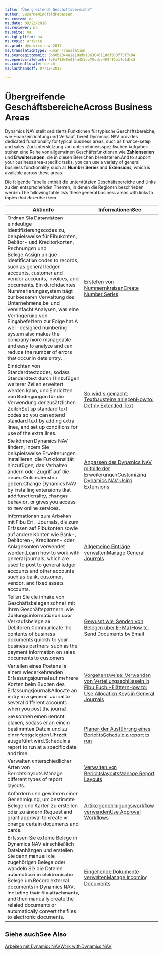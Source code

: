 ```yaml
---
title: "Übergreifende Geschäftsbereiche"
author: SusanneWindfeldPedersen
ms.custom: na
ms.date: 09/22/2016
ms.reviewer: na
ms.suite: na
ms.tgt_pltfrm: na
ms.topic: article
ms.prod: dynamics-nav-2017
ms.translationtype: Human Translation
ms.sourcegitcommit: 6b60b1344a1e18ad91863046110df880f75f7c04
ms.openlocfilehash: fc0a710e6e814a031ae70eebb490459e14d1d3c3
ms.contentlocale: de-ch
ms.lasthandoff: 07/19/2017

---
```


# <a name="across-business-areas"></a><span data-ttu-id="e470d-102">Übergreifende Geschäftsbereiche</span><span class="sxs-lookup"><span data-stu-id="e470d-102">Across Business Areas</span></span>

<span data-ttu-id="e470d-103">Dynamics NAV stellt dedizierte Funktionen für typische Geschäftsbereiche, wie Finanzeinrichtung und Verkauf, bereit.</span><span class="sxs-lookup"><span data-stu-id="e470d-103">Dynamics NAV provides dedicated functionality for typical business areas, such as finance-setup and sales.</span></span> <span data-ttu-id="e470d-104">Zur Unterstützung von unternehmensspezifischen Aufgaben stehen eine Reihe von allgemeinen Geschäftsfunktionen wie **Zahlenserien** und **Erweiterungen**, die in diesen Bereichen bereitstehen.</span><span class="sxs-lookup"><span data-stu-id="e470d-104">And to support your business area-specific tasks, you can use a variety of general business functionality, such as **Number Series** and **Extensions**, which is available across these areas.</span></span>

<span data-ttu-id="e470d-105">Die folgende Tabelle enthält die unterstützten Geschäftsbereiche und Links zu den entsprechenden Themen, in denen die Regionen beschrieben werden.</span><span class="sxs-lookup"><span data-stu-id="e470d-105">The following table lists these general business areas with links to topics that describe them.</span></span>

|<span data-ttu-id="e470d-106">Aktion</span><span class="sxs-lookup"><span data-stu-id="e470d-106">To</span></span>   |<span data-ttu-id="e470d-107">Informationen</span><span class="sxs-lookup"><span data-stu-id="e470d-107">See</span></span>   |
|-----|------|
|<span data-ttu-id="e470d-108">Ordnen Sie Datensätzen eindeutige Identifizierungscodes zu, beispielsweise für Fibukonten, Debitor- und Kreditorkonten, Rechnungen und Belege.</span><span class="sxs-lookup"><span data-stu-id="e470d-108">Assign unique identification codes to records, such as general ledger accounts, customer and vendor accounts, invoices, and documents.</span></span> <span data-ttu-id="e470d-109">Ein durchdachtes Nummerierungssystem trägt zur besseren Verwaltung des Unternehmens bei und vereinfacht Analysen, was eine Verringerung von Eingabefehlern zur Folge hat.</span><span class="sxs-lookup"><span data-stu-id="e470d-109">A well-designed numbering system also makes the company more manageable and easy to analyze and can reduce the number of errors that occur in data entry.</span></span>|[<span data-ttu-id="e470d-110">Erstellen von Nummernkreisen</span><span class="sxs-lookup"><span data-stu-id="e470d-110">Create Number Series</span></span>](ui-create-number-series.md)|
|<span data-ttu-id="e470d-111">Einrichten von Standardtextcodes, sodass Standardtext durch Hinzufügen weiterer Zeilen erweitert werden kann, und Einrichten von Bedingungen für die Verwendung der zusätzlichen Zeilen</span><span class="sxs-lookup"><span data-stu-id="e470d-111">Set up standard text codes so you can extend standard text by adding extra lines, and set up conditions for use of the extra lines.</span></span>|[<span data-ttu-id="e470d-112">So wird's gemacht: Textbausteine anlegen</span><span class="sxs-lookup"><span data-stu-id="e470d-112">How to: Define Extended Text</span></span>](ui-how-define-ext-text.md)|
|<span data-ttu-id="e470d-113">Sie können Dynamics NAV ändern, indem Sie beispielsweise Erweiterungen installieren, die Funktionalität hinzufügen, das Verhalten ändern oder Zugriff auf die neuen Onlinediensten geben.</span><span class="sxs-lookup"><span data-stu-id="e470d-113">Change Dynamics NAV by installing extensions that add functionality, changes behavior, or gives you access to new online services.</span></span>|[<span data-ttu-id="e470d-114">Anpassen des Dynamics NAV mithilfe der Erweiterungen</span><span class="sxs-lookup"><span data-stu-id="e470d-114">Customizing Dynamics NAV Using Extensions</span></span>](ui-extensions.md)|
|<span data-ttu-id="e470d-115">Informationen zum Arbeiten mit Fibu Erf.-Journals, die zum Erfassen auf Fibukonten sowie auf andere Konten wie Bank-, Debitoren-, Kreditoren- oder Anlagekonten verwendet werden.</span><span class="sxs-lookup"><span data-stu-id="e470d-115">Learn how to work with general journals, which are used to post to general ledger accounts and other accounts such as bank, customer, vendor, and fixed assets accounts.</span></span>|[<span data-ttu-id="e470d-116">Allgemeine Einträge verwalten</span><span class="sxs-lookup"><span data-stu-id="e470d-116">Manage General Journals</span></span>](ui-work-general-journals.md)|
|<span data-ttu-id="e470d-117">Teilen Sie die Inhalte von Geschäftsbelegen schnell mit Ihren Geschäftspartnern, wie Zahlungsinformationen über Verkaufsbelege an Debitoren.</span><span class="sxs-lookup"><span data-stu-id="e470d-117">Communicate the contents of business documents quickly to your business partners, such as the payment information on sales documents to customers.</span></span>|[<span data-ttu-id="e470d-118">Gewusst wie: Senden von Belegen über E-Mail</span><span class="sxs-lookup"><span data-stu-id="e470d-118">How to: Send Documents by Email</span></span>](ui-how-send-documents-email.md)|
|<span data-ttu-id="e470d-119">Verteilen eines Postens in einem wiederkehrenden Erfassungsjournal auf mehrere Konten beim Buchen des Erfassungsjournals</span><span class="sxs-lookup"><span data-stu-id="e470d-119">Allocate an entry in a general journal to several different accounts when you post the journal.</span></span>|[<span data-ttu-id="e470d-120">Vorgehensweise: Verwenden von Verteilungsschlüsseln in Fibu Buch.-Blättern</span><span class="sxs-lookup"><span data-stu-id="e470d-120">How to: Use Allocation Keys in General Journals</span></span>](ui-how-use-allocation-keys-general-journals.md)|
|<span data-ttu-id="e470d-121">Sie können einen Bericht planen, sodass er an einem bestimmten Datum und zu einer festgelegten Uhrzeit ausgeführt wird.</span><span class="sxs-lookup"><span data-stu-id="e470d-121">Schedule a report to run at a specific date and time.</span></span>|[<span data-ttu-id="e470d-122">Planen der Ausführung eines Berichts</span><span class="sxs-lookup"><span data-stu-id="e470d-122">Schedule a report to run</span></span>](ui-schedule-report.md)|
|<span data-ttu-id="e470d-123">Verwalten unterschiedlicher Arten von Berichtslayouts.</span><span class="sxs-lookup"><span data-stu-id="e470d-123">Manage different types of report layouts.</span></span>|[<span data-ttu-id="e470d-124">Verwalten von Berichtslayouts</span><span class="sxs-lookup"><span data-stu-id="e470d-124">Manage Report Layouts</span></span>](ui-manage-report-layouts.md)|
|<span data-ttu-id="e470d-125">Anfordern und gewähren einer Genehmigung, um bestimmte Belege und Karten zu erstellen oder zu ändern.</span><span class="sxs-lookup"><span data-stu-id="e470d-125">Request and grant approval to create or change certain documents and cards.</span></span>|[<span data-ttu-id="e470d-126">Artikelgenehmigungsworkflow verwenden</span><span class="sxs-lookup"><span data-stu-id="e470d-126">Use Approval Workflows</span></span>](across-how-use-approval-workflows.md)|
|<span data-ttu-id="e470d-127">Erfassen Sie externe Belege in Dynamics NAV einschließlich Dateianhängen und erstellen Sie dann manuell die zugehörigen Belege oder wandeln Sie die Dateien automatisch in elektronische Belege um.</span><span class="sxs-lookup"><span data-stu-id="e470d-127">Record external documents in Dynamics NAV, including their file attachments, and then manually create the related documents or automatically convert the files to electronic documents.</span></span>|[<span data-ttu-id="e470d-128">Eingehende Dokumente verwalten</span><span class="sxs-lookup"><span data-stu-id="e470d-128">Manage Incoming Documents</span></span>](across-income-documents.md)|

## <a name="see-also"></a><span data-ttu-id="e470d-129">Siehe auch</span><span class="sxs-lookup"><span data-stu-id="e470d-129">See Also</span></span>
[<span data-ttu-id="e470d-130">Arbeiten mit Dynamics NAV</span><span class="sxs-lookup"><span data-stu-id="e470d-130">Work with Dynamics NAV</span></span>](ui-work-product.md)


